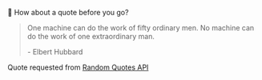 📣 How about a quote before you go?

> One machine can do the work of fifty ordinary men. No machine can do the work of one extraordinary man.
>
> <p>- Elbert Hubbard</p>

Quote requested from [Random Quotes API](https://github.com/lukePeavey/quotable)
